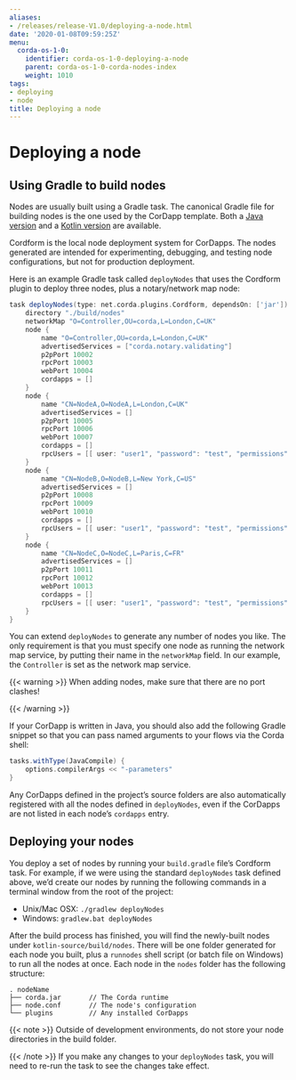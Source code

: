 ```yaml
---
aliases:
- /releases/release-V1.0/deploying-a-node.html
date: '2020-01-08T09:59:25Z'
menu:
  corda-os-1-0:
    identifier: corda-os-1-0-deploying-a-node
    parent: corda-os-1-0-corda-nodes-index
    weight: 1010
tags:
- deploying
- node
title: Deploying a node
---
```



# Deploying a node


## Using Gradle to build nodes

Nodes are usually built using a Gradle task. The canonical Gradle file for building nodes is the one used by the
CorDapp template. Both a [Java version](https://github.com/corda/cordapp-template-java/blob/master/build.gradle) and
a [Kotlin version](https://github.com/corda/cordapp-template-kotlin/blob/master/build.gradle) are available.

Cordform is the local node deployment system for CorDapps. The nodes generated are intended for experimenting,
debugging, and testing node configurations, but not for production deployment.

Here is an example Gradle task called `deployNodes` that uses the Cordform plugin to deploy three nodes, plus a
notary/network map node:

```groovy
task deployNodes(type: net.corda.plugins.Cordform, dependsOn: ['jar']) {
    directory "./build/nodes"
    networkMap "O=Controller,OU=corda,L=London,C=UK"
    node {
        name "O=Controller,OU=corda,L=London,C=UK"
        advertisedServices = ["corda.notary.validating"]
        p2pPort 10002
        rpcPort 10003
        webPort 10004
        cordapps = []
    }
    node {
        name "CN=NodeA,O=NodeA,L=London,C=UK"
        advertisedServices = []
        p2pPort 10005
        rpcPort 10006
        webPort 10007
        cordapps = []
        rpcUsers = [[ user: "user1", "password": "test", "permissions": []]]
    }
    node {
        name "CN=NodeB,O=NodeB,L=New York,C=US"
        advertisedServices = []
        p2pPort 10008
        rpcPort 10009
        webPort 10010
        cordapps = []
        rpcUsers = [[ user: "user1", "password": "test", "permissions": []]]
    }
    node {
        name "CN=NodeC,O=NodeC,L=Paris,C=FR"
        advertisedServices = []
        p2pPort 10011
        rpcPort 10012
        webPort 10013
        cordapps = []
        rpcUsers = [[ user: "user1", "password": "test", "permissions": []]]
    }
}
```

You can extend `deployNodes` to generate any number of nodes you like. The only requirement is that you must specify
one node as running the network map service, by putting their name in the `networkMap` field. In our example, the
`Controller` is set as the network map service.


{{< warning >}}
When adding nodes, make sure that there are no port clashes!

{{< /warning >}}


If your CorDapp is written in Java, you should also add the following Gradle snippet so that you can pass named arguments to your flows via the Corda shell:

```groovy
tasks.withType(JavaCompile) {
    options.compilerArgs << "-parameters"
}
```

Any CorDapps defined in the project’s source folders are also automatically registered with all the nodes defined in
`deployNodes`, even if the CorDapps are not listed in each node’s `cordapps` entry.


## Deploying your nodes

You deploy a set of nodes by running your `build.gradle` file’s Cordform task. For example, if we were using the
standard `deployNodes` task defined above, we’d create our nodes by running the following commands in a terminal
window from the root of the project:


* Unix/Mac OSX: `./gradlew deployNodes`
* Windows: `gradlew.bat deployNodes`

After the build process has finished, you will find the newly-built nodes under `kotlin-source/build/nodes`. There
will be one folder generated for each node you built, plus a `runnodes` shell script (or batch file on Windows) to
run all the nodes at once. Each node in the `nodes` folder has the following structure:

```none
. nodeName
├── corda.jar       // The Corda runtime
├── node.conf       // The node's configuration
└── plugins         // Any installed CorDapps
```

{{< note >}}
Outside of development environments, do not store your node directories in the build folder.

{{< /note >}}
If you make any changes to your `deployNodes` task, you will need to re-run the task to see the changes take effect.
